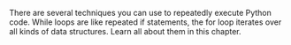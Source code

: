 There are several techniques you can use to repeatedly execute Python code. 
While loops are like repeated if statements, the for loop iterates over all kinds of data structures. 
Learn all about them in this chapter.
